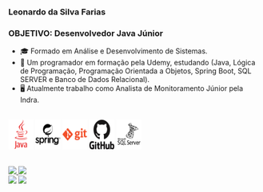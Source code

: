 ###  Leonardo da Silva Farias 
### OBJETIVO: Desenvolvedor Java Júnior

- 🎓 Formado em Análise e Desenvolvimento de Sistemas.
- 🔭  Um programador em formação pela Udemy, estudando (Java, Lógica de Programação, Programação Orientada a Objetos, Spring Boot, SQL SERVER e Banco de Dados Relacional).
- 🖥️ Atualmente trabalho como Analista de Monitoramento Júnior pela Indra. 

<div style="display: inline_block"><br>
  <img align="center" alt="Leo-JAVA" height="60" width="50" src="https://raw.githubusercontent.com/devicons/devicon/master/icons/java/java-plain-wordmark.svg">
  <img align="center" alt="Leo-SPRING" height="60" width="50" src="https://raw.githubusercontent.com/devicons/devicon/master/icons/spring/spring-plain-wordmark.svg">
  <img align="center" alt="Leo-GIT" height="60" width="50" src="https://raw.githubusercontent.com/devicons/devicon/master/icons/git/git-plain-wordmark.svg">
  <img align="center" alt="Leo-GITHUB" height="60" width="50" src="https://raw.githubusercontent.com/devicons/devicon/master/icons/github/github-original-wordmark.svg">
  <img align="center" alt="Leo-SQL" height="60" width="50" src="https://raw.githubusercontent.com/devicons/devicon/master/icons/microsoftsqlserver/microsoftsqlserver-plain-wordmark.svg">
</div>
<br>
<br>
 <div>
  <a href="https://https://github.com/LeonardoFarias28">
  <img height="160em" src="https://github-readme-stats.vercel.app/api?username=leonardofarias28&show_icons=true&theme=dark&include_all_commits=true&count_private=true"/>
  <img height="160em" src="https://github-readme-stats.vercel.app/api/top-langs/?username=leonardofarias28&layout=compact&langs_count=7&theme=dark"/>
</div>

  
<div>  
  <a href = "mailto:leonardosfariaas@gmail.com"><img src="https://img.shields.io/badge/-Gmail-%23333?style=for-the-badge&logo=gmail&logoColor=white" target="_blank"></a>
  <a href="https://www.linkedin.com/in/lsfariaas/" target="_blank"><img src="https://img.shields.io/badge/-LinkedIn-%230077B5?style=for-the-badge&logo=linkedin&logoColor=white" target="_blank"></a> 
 
 
</div>

